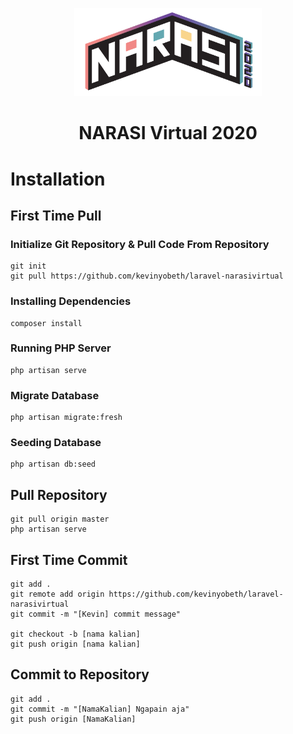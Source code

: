 <p align="center"><img src="public/img/logo/logo-dark.png" width="300"></p>
<h1 align="center">NARASI Virtual 2020</h1>

# Installation

## First Time Pull

### Initialize Git Repository & Pull Code From Repository

```
git init 
git pull https://github.com/kevinyobeth/laravel-narasivirtual
```

### Installing Dependencies

```
composer install
```

### Running PHP Server

```
php artisan serve
```

### Migrate Database

```
php artisan migrate:fresh
```

### Seeding Database

```
php artisan db:seed
```

## Pull Repository

```
git pull origin master
php artisan serve
```

## First Time Commit

```
git add .
git remote add origin https://github.com/kevinyobeth/laravel-narasivirtual
git commit -m "[Kevin] commit message"

git checkout -b [nama kalian]
git push origin [nama kalian]
```

## Commit to Repository

```
git add .
git commit -m "[NamaKalian] Ngapain aja"
git push origin [NamaKalian]
```

